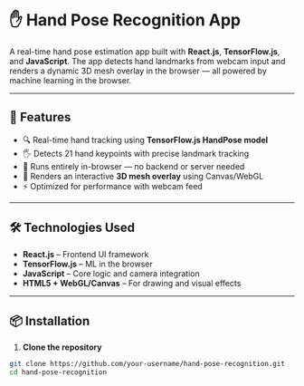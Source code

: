 # ✋ Hand Pose Recognition App

A real-time hand pose estimation app built with **React.js**, **TensorFlow.js**, and **JavaScript**. The app detects hand landmarks from webcam input and renders a dynamic 3D mesh overlay in the browser — all powered by machine learning in the browser.

---

## 🚀 Features

- 🔍 Real-time hand tracking using **TensorFlow.js HandPose model**
- 🖐️ Detects 21 hand keypoints with precise landmark tracking
- 🧠 Runs entirely in-browser — no backend or server needed
- 🧩 Renders an interactive **3D mesh overlay** using Canvas/WebGL
- ⚡ Optimized for performance with webcam feed

---

## 🛠️ Technologies Used

- **React.js** – Frontend UI framework
- **TensorFlow.js** – ML in the browser
- **JavaScript** – Core logic and camera integration
- **HTML5 + WebGL/Canvas** – For drawing and visual effects

---

## 📦 Installation

1. **Clone the repository**

```bash
git clone https://github.com/your-username/hand-pose-recognition.git
cd hand-pose-recognition

